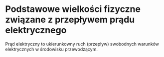 # Podstawowe wielkości fizyczne związane z przepływem prądu elektrycznego
Prąd elektryczny to ukierunkowny ruch (przepływ) swobodnych warunków elektrycznych w środowisku przewodzącym.